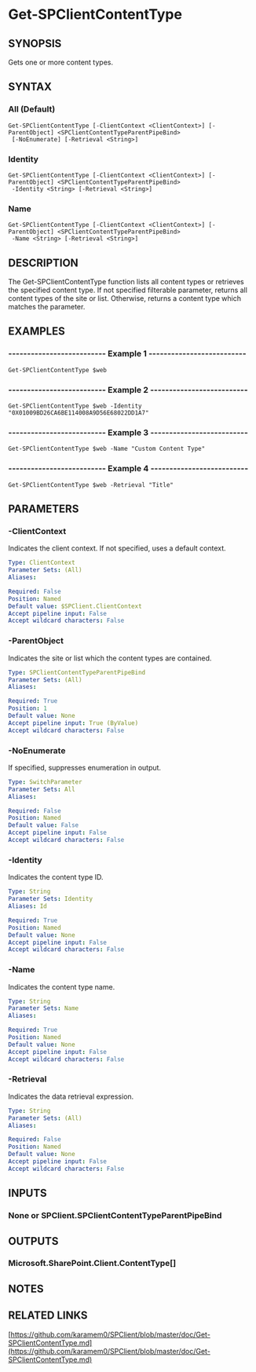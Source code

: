 # Get-SPClientContentType

## SYNOPSIS
Gets one or more content types.

## SYNTAX

### All (Default)
```
Get-SPClientContentType [-ClientContext <ClientContext>] [-ParentObject] <SPClientContentTypeParentPipeBind>
 [-NoEnumerate] [-Retrieval <String>]
```

### Identity
```
Get-SPClientContentType [-ClientContext <ClientContext>] [-ParentObject] <SPClientContentTypeParentPipeBind>
 -Identity <String> [-Retrieval <String>]
```

### Name
```
Get-SPClientContentType [-ClientContext <ClientContext>] [-ParentObject] <SPClientContentTypeParentPipeBind>
 -Name <String> [-Retrieval <String>]
```

## DESCRIPTION
The Get-SPClientContentType function lists all content types or retrieves the specified content type.
If not specified filterable parameter, returns all content types of the site or list.
Otherwise, returns a content type which matches the parameter.

## EXAMPLES

### -------------------------- Example 1 --------------------------
```
Get-SPClientContentType $web
```

### -------------------------- Example 2 --------------------------
```
Get-SPClientContentType $web -Identity "0X01009BD26CA6BE114008A9D56E68022DD1A7"
```

### -------------------------- Example 3 --------------------------
```
Get-SPClientContentType $web -Name "Custom Content Type"
```

### -------------------------- Example 4 --------------------------
```
Get-SPClientContentType $web -Retrieval "Title"
```

## PARAMETERS

### -ClientContext
Indicates the client context.
If not specified, uses a default context.

```yaml
Type: ClientContext
Parameter Sets: (All)
Aliases: 

Required: False
Position: Named
Default value: $SPClient.ClientContext
Accept pipeline input: False
Accept wildcard characters: False
```

### -ParentObject
Indicates the site or list which the content types are contained.

```yaml
Type: SPClientContentTypeParentPipeBind
Parameter Sets: (All)
Aliases: 

Required: True
Position: 1
Default value: None
Accept pipeline input: True (ByValue)
Accept wildcard characters: False
```

### -NoEnumerate
If specified, suppresses enumeration in output.

```yaml
Type: SwitchParameter
Parameter Sets: All
Aliases: 

Required: False
Position: Named
Default value: False
Accept pipeline input: False
Accept wildcard characters: False
```

### -Identity
Indicates the content type ID.

```yaml
Type: String
Parameter Sets: Identity
Aliases: Id

Required: True
Position: Named
Default value: None
Accept pipeline input: False
Accept wildcard characters: False
```

### -Name
Indicates the content type name.

```yaml
Type: String
Parameter Sets: Name
Aliases: 

Required: True
Position: Named
Default value: None
Accept pipeline input: False
Accept wildcard characters: False
```

### -Retrieval
Indicates the data retrieval expression.

```yaml
Type: String
Parameter Sets: (All)
Aliases: 

Required: False
Position: Named
Default value: None
Accept pipeline input: False
Accept wildcard characters: False
```

## INPUTS

### None or SPClient.SPClientContentTypeParentPipeBind

## OUTPUTS

### Microsoft.SharePoint.Client.ContentType[]

## NOTES

## RELATED LINKS

[https://github.com/karamem0/SPClient/blob/master/doc/Get-SPClientContentType.md](https://github.com/karamem0/SPClient/blob/master/doc/Get-SPClientContentType.md)

